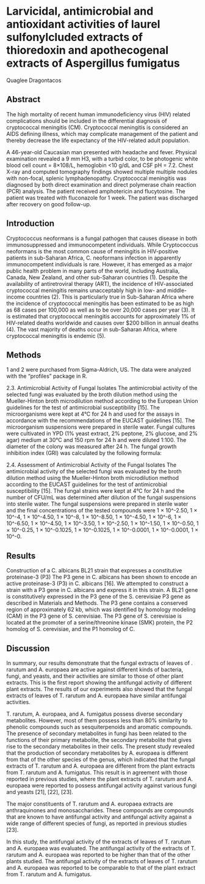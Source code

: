 # Larvicidal, antimicrobial and antioxidant activities of laurel sulfonylcluded extracts of thioredoxin and apothecogenal extracts of Aspergillus fumigatus
Quaglee Dragontacos


## Abstract
The high mortality of recent human immunodeficiency virus (HIV) related complications should be included in the differential diagnosis of cryptococcal meningitis (CM). Cryptococcal meningitis is considered an AIDS defining illness, which may complicate management of the patient and thereby decrease the life expectancy of the HIV-related adult population.

A 46-year-old Caucasian man presented with headache and fever. Physical examination revealed a 9 mm H3, with a turbid color, to be photogenic white blood cell count = 8×108/L, hemoglobin <10 g/dL and CSF pH = 7.2. Chest X-ray and computed tomography findings showed multiple multiple nodules with non-focal, splenic lymphadenopathy. Cryptococcal meningitis was diagnosed by both direct examination and direct polymerase chain reaction (PCR) analysis. The patient received amphotericin and flucytosine. The patient was treated with fluconazole for 1 week. The patient was discharged after recovery on good follow-up.


## Introduction
Cryptococcus neoformans is a fungal pathogen that causes disease in both immunosuppressed and immunocompetent individuals. While Cryptococcus neoformans is the most common cause of meningitis in HIV-positive patients in sub-Saharan Africa, C. neoformans infection in apparently immunocompetent individuals is rare. However, it has emerged as a major public health problem in many parts of the world, including Australia, Canada, New Zealand, and other sub-Saharan countries (1). Despite the availability of antiretroviral therapy (ART), the incidence of HIV-associated cryptococcal meningitis remains unacceptably high in low- and middle-income countries (2). This is particularly true in Sub-Saharan Africa where the incidence of cryptococcal meningitis has been estimated to be as high as 68 cases per 100,000 as well as to be over 20,000 cases per year (3). It is estimated that cryptococcal meningitis accounts for approximately 1% of HIV-related deaths worldwide and causes over $200 billion in annual deaths (4). The vast majority of deaths occur in sub-Saharan Africa, where cryptococcal meningitis is endemic (5).


## Methods
1 and 2 were purchased from Sigma-Aldrich, US. The data were analyzed with the “profiles” package in R.

2.3. Antimicrobial Activity of Fungal Isolates
The antimicrobial activity of the selected fungi was evaluated by the broth dilution method using the Mueller-Hinton broth microdilution method according to the European Union guidelines for the test of antimicrobial susceptibility [15]. The microorganisms were kept at 4°C for 24 h and used for the assays in accordance with the recommendations of the EUCAST guidelines [15]. The microorganism suspensions were prepared in sterile water. Fungal cultures were cultivated in YPD (1% yeast extract, 2% peptone, 2% glucose, and 2% agar) medium at 30°C and 150 rpm for 24 h and were diluted 1:100. The diameter of the colony was measured after 24 h. The fungal growth inhibition index (GRI) was calculated by the following formula:

2.4. Assessment of Antimicrobial Activity of the Fungal Isolates
The antimicrobial activity of the selected fungi was evaluated by the broth dilution method using the Mueller-Hinton broth microdilution method according to the EUCAST guidelines for the test of antimicrobial susceptibility [15]. The fungal strains were kept at 4°C for 24 h and the number of CFU/mL was determined after dilution of the fungal suspensions into sterile water. The fungal suspensions were prepared in sterile water and the final concentrations of the tested compounds were 1 × 10^-2.50, 1 × 10^-4, 1 × 10^-4.50, 1 × 10^-8, 1 × 10^-8.50, 1 × 10^-4.50, 1 × 10^-6, 1 × 10^-6.50, 1 × 10^-4.50, 1 × 10^-3.50, 1 × 10^-2.50, 1 × 10^-1.50, 1 × 10^-0.50, 1 × 10^-0.25, 1 × 10^-0.1025, 1 × 10^-0.1025, 1 × 10^-0.0001, 1 × 10^-0.0001, 1 × 10^-0.


## Results
Construction of a C. albicans BL21 strain that expresses a constitutive proteinase-3 (P3)
The P3 gene in C. albicans has been shown to encode an active proteinase-3 (P3) in C. albicans [16]. We attempted to construct a strain with a P3 gene in C. albicans and express it in this strain. A BL21 gene is constitutively expressed in the P3 gene of the S. cerevisiae P3 gene as described in Materials and Methods. The P3 gene contains a conserved region of approximately 62 kb, which was identified by homology modeling (CAM) in the P3 gene of S. cerevisiae. The P3 gene of S. cerevisiae is located at the promoter of a serine/threonine kinase (SMK) protein, the P2 homolog of S. cerevisiae, and the P1 homolog of C.


## Discussion

In summary, our results demonstrate that the fungal extracts of leaves of . rarutum and A. europaea are active against different kinds of bacteria, fungi, and yeasts, and their activities are similar to those of other plant extracts. This is the first report showing the antifungal activity of different plant extracts. The results of our experiments also showed that the fungal extracts of leaves of T. rarutum and A. europaea have similar antifungal activities.

T. rarutum, A. europaea, and A. fumigatus possess diverse secondary metabolites. However, most of them possess less than 80% similarity to phenolic compounds such as sesquiterpenoids and aromatic compounds. The presence of secondary metabolites in fungi has been related to the functions of their primary metabolite, the secondary metabolite that gives rise to the secondary metabolites in their cells. The present study revealed that the production of secondary metabolites by A. europaea is different from that of the other species of the genus, which indicated that the fungal extracts of T. rarutum and A. europaea are different from the plant extracts from T. rarutum and A. fumigatus. This result is in agreement with those reported in previous studies, where the plant extracts of T. rarutum and A. europaea were reported to possess antifungal activity against various fungi and yeasts [21], [22], [23].

The major constituents of T. rarutum and A. europaea extracts are anthraquinones and monosaccharides. These compounds are compounds that are known to have antifungal activity and antifungal activity against a wide range of different species of fungi, as reported in previous studies [23].

In this study, the antifungal activity of the extracts of leaves of T. rarutum and A. europaea was evaluated. The antifungal activity of the extracts of T. rarutum and A. europaea was reported to be higher than that of the other plants studied. The antifungal activity of the extracts of leaves of T. rarutum and A. europaea was reported to be comparable to that of the plant extract from T. rarutum and A. fumigatus.
